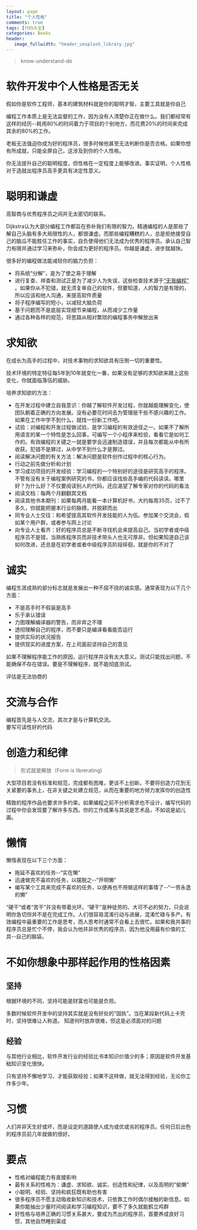 ```yaml
---
layout: page
title: "个人性格"
comments: true
tags: [代码大全]
categories: Books
header:
   image_fullwidth: "header_unsplash_library.jpg"
---
```


> know-understand-do

# 软件开发中个人性格是否无关

假如你是软件工程师，基本的建筑材料就是你的聪明才智，主要工具就是你自己

编程工作本质上是无法监督的工作，因为没有人清楚你正在做什么。我们都经常有这样的经历--耗用80%的时间着力于项目的个别地方，而花费20%的时间来完成其余的80%的工作。

老板无法强迫你成为好的程序员，很多时候他甚至无法判断你是否合格。如果你想有所成就，只能全屏自己，这涉及到你的个人性格。

你无法提升自己的聪明程度，但性格在一定程度上能够改进。事实证明，个人性格对于造就出程序员高手更具有决定性意义。

# 聪明和谦虚

高智商与优秀程序员之间并无太密切的联系。

Dijkstra认为大部分编程工作都旨在弥补我们有限的智力。精通编程的人是那些了解自己头脑有多大局限性的人，都很谦虚。而那些编程糟糕的人，总是拒绝接受自己的脑瓜不能胜任工作的事实，自负使得他们无法成为优秀的程序员。承认自己智力有限并通过学习来弥补，你会成为更好的程序员。你越是谦虚，进步就越快。

很多好的编程做法能减轻你的脑力负担：

* 将系统“分解”，是为了使之易于理解
* 进行复查、祥查和测试正是为了减少人为失误，这些检查技术源于[“无我编程”](https://en.wikipedia.org/wiki/Egoless_programming) 。如果你从不犯错，就无须复审自己的软件，但要知道，人的智力是有限的，所以应该和他人沟通，来提高软件质量
* 将子程序编写的短小，以减轻大脑负荷
* 基于问题而不是底层实现细节来编程，从而减少工作量
* 通过各种各样的规范，将思路从相对繁琐的编程事务中解放出来

# 求知欲

在成长为高手的过程中，对技术事物的求知欲具有压倒一切的重要性。

技术环境的特定特征每5年到10年就变化一番，如果没有足够的求知欲来跟上这些变化，你就面临落伍的威胁。

培养求知欲的方法：

* 在开发过程中建立自我意识：你越了解软件开发过程，你就越能理解变化，使团队朝着正确的方向发展。没有必要花时间去为管理层干些不感兴趣的工作。如果在工作中学不到什么，就找一份新工作吧。
* 试验：对编程和开发过程做试验，是学习编程的有效途径之一。如果不了解所用语言的某一个特性是怎么回事，可编写一个小程序来检验，看看它是如何工作的。有效编程的关键之一就是要学会迅速制造错误，并且每次都能从中有所收获。犯错不是罪过，从中学不到什么才是罪过。
* 阅读解决问题的有关方法：解决问题是软件创作过程中的核心行为。
* 行动之前先做分析和计划
* 学习成功项目的开发经验：学习编程的一个特别好的途径是研究高手的程序。不管有没有关于编程案例研究的书，你都应该找些高手编的代码读读。哪里好？为什么好？不仅要阅读别人的代码，还应渴望了解专家对你的代码的看法
* 阅读文档：每两个月翻翻其文档
* 阅读其他书本期刊：如果每两月能看一本计算机好书，大约每周35页，过不了多久，你就能把握本行业的脉搏，并脱颖而出
* 同专业人士交往：和希望提高其软件开发技能的人为伍。参加某个交流会，假如某个用户群，或者参与网上讨论
* 向专业人士看齐：好的程序员总是不断寻找机会来提高自己。当初学者或中级程序员不是错，当熟练程序员而非技术带头人也无可厚非。但如果知道自己该如何改进，还总是在初学者或者中级程序员阶段徘徊，就是你的不对了

# 诚实

编程生涯成熟的部分标志就是发展出一种不屈不挠的诚实感。通常表现为以下几个方面：

* 不是高手时不假装是高手
* 乐于承认错误
* 力图理解编译器的警告，而非弃之不理
* 透彻理解自己的程序，而不要只是编译看看能否运行
* 提供实际的状况报告
* 提供现实的进度方案，在上司面前坚持自己的意见

如果不理解程序能工作的原因，运行程序并没有太大意义。测试只能找出问题，不能确保不存在错误。要是不理解程序，就不能彻底测试。

评估是无法协商的

# 交流与合作

编程首先是与人交流，其次才是与计算机交流。   
要写可读性好的代码

# 创造力和纪律

> 形式就是解放（Form is librerating)

大型项目若没有标准和规范，完成都有困难，更谈不上创新。不要将创造力花到无关紧要的事务上，在非关键之处建立规范，从而在重要的地方倾力发挥你的创造性

精致的程序作品也要求许多约束。如果编程之前不分析需求也不设计，编写代码的过程中你会发现要了解许多东西。你的工作成果与其说是艺术品，不如说是幼儿画。

# 懒惰

懒惰表现在以下三个方面：

* 拖延不喜欢的任务--“实在懒”    
* 迅速做完不喜欢的任务，以摆脱之--“开明懒”
* 编写某个工具来完成不喜欢的任务，以便再也不用做这样的事情了--“一劳永逸的懒”

“硬干”或者“苦干”并没有带着光环。“硬干”是种徒劳的、大可不必的努力，只会说明你急切但并不是在完成工作。人们很容易混淆行动与进展，混淆忙碌与多产。有效编程中最重要的工作是思考，而人思考时通常不会看上去很忙。如果和我共事的程序员总是忙个不停，我会认为他并非优秀的程序员，因为他没用最有价值的工具--自己的脑袋。

# 不如你想象中那样起作用的性格因素

## 坚持

根据环境的不同，坚持可能是财富也可能是负担。

多数时候软件开发中的坚持其实就是没有好处的“固执”。当在某段新代码上卡壳时，坚持很难让人称道。
知道何时放弃很难，但这是必须面对的问题

## 经验

与其他行业相比，软件开发行业的经验比书本知识价值少的多；原因是软件开发基础知识变化很快。

只有坚持不懈地学习，才能获取经验；如果不这样做，就无法得到经验，无论你工作多少年。

# 习惯

人们并非天生好或坏，而是设定的道路使人成为或优或劣的程序员。任何日后出色的程序员前几年就做的很好。

# 要点

* 性格对编程能力有直接影响
* 最有关系的性格为：谦虚、求知欲、诚实、创造性和纪律，以及高明的“偷懒”
* 小聪明、经验、坚持和疯狂既有助也有害
* 很多程序员不愿主动吸收新知识和技术，只依靠工作时偶尔接触的新信息。如果你能抽出少量时间阅读和学习编程知识，要不了多久就能鹤立鸡群
* 好性格与培养正确的习惯关系甚大，要成为杰出的程序员，首要养成良好习惯，其他自然睡到渠成

